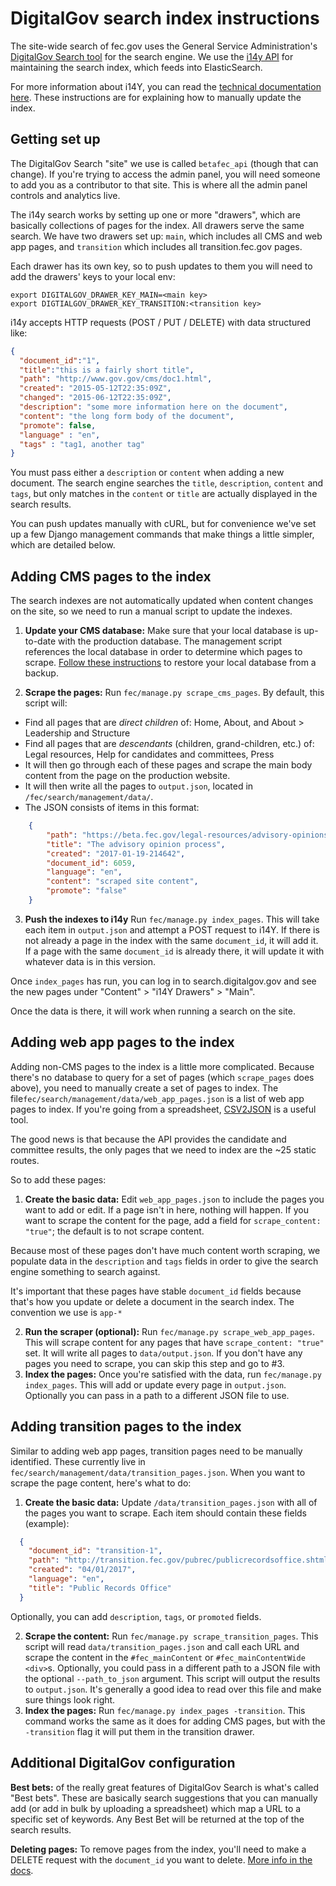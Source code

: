 # DigitalGov search index instructions

The site-wide search of fec.gov uses the General Service Administration's [DigitalGov Search tool](search.digitalgov.gov) for the search engine. We use the [i14y API](https://search.digitalgov.gov/developer/i14y.html) for maintaining the search index, which feeds into ElasticSearch.

For more information about i14Y, you can read the [technical documentation here](http://gsa.github.io/slate/). These instructions are for explaining how to manually update the index.

## Getting set up
The DigitalGov Search "site" we use is called `betafec_api` (though that can change). If you're trying to access the admin panel, you will need someone to add you as a contributor to that site. This is where all the admin panel controls and analytics live.

The i14y search works by setting up one or more "drawers", which are basically collections of pages for the index. All drawers serve the same search. We have two drawers set up: `main`, which includes all CMS and web app pages, and `transition` which includes all transition.fec.gov pages.

Each drawer has its own key, so to push updates to them you will need to add the drawers' keys to your local env:

```
export DIGITALGOV_DRAWER_KEY_MAIN=<main key>
export DIGTIALGOV_DRAWER_KEY_TRANSITION:<transition key>
```

i14y accepts HTTP requests (POST / PUT / DELETE) with data structured like:

```json
{
  "document_id":"1",
  "title":"this is a fairly short title",
  "path": "http://www.gov.gov/cms/doc1.html", 
  "created": "2015-05-12T22:35:09Z",
  "changed": "2015-06-12T22:35:09Z",
  "description": "some more information here on the document", 
  "content": "the long form body of the document", 
  "promote": false, 
  "language" : "en",
  "tags" : "tag1, another tag"
}
```

You must pass either a `description` or `content` when adding a new document. The search engine searches the `title`, `description`, `content` and `tags`, but only matches in the `content` or `title` are actually displayed in the search results.

You can push updates manually with cURL, but for convenience we've set up a few Django management commands that make things a little simpler, which are detailed below.

## Adding CMS pages to the index
The search indexes are not automatically updated when content changes on the site, so we need to run a manual script to update the indexes.

1. **Update your CMS database:** Make sure that your local database is up-to-date with the production database. The management script references the local database in order to determine which pages to scrape. [Follow these instructions](https://github.com/18F/fec-cms#restoring-your-local-database-from-a-backup) to restore your local database from a backup.

2. **Scrape the pages:** Run `fec/manage.py scrape_cms_pages`. By default, this script will:
- Find all pages that are *direct children* of: Home, About, and About > Leadership and Structure
- Find all pages that are *descendants* (children, grand-children, etc.) of: Legal resources, Help for candidates and committees, Press
- It will then go through each of these pages and scrape the main body content from the page on the production website. 
- It will then write all the pages to `output.json`, located in `/fec/search/management/data/`. 
- The JSON consists of items in this format:

```json
    {
        "path": "https://beta.fec.gov/legal-resources/advisory-opinions-process/",
        "title": "The advisory opinion process",
        "created": "2017-01-19-214642",
        "document_id": 6059,
        "language": "en",
        "content": "scraped site content",
        "promote": "false"
    }
```

3. **Push the indexes to i14y** Run `fec/manage.py index_pages`. This will take each item in `output.json` and attempt a POST request to i14Y. If there is not already a page in the index with the same `document_id`, it will add it. If a page with the same `document_id` is already there, it will update it with whatever data is in this version.

Once `index_pages` has run, you can log in to search.digitalgov.gov and see the new pages under "Content" > "i14Y Drawers" > "Main".

Once the data is there, it will work when running a search on the site.

## Adding web app pages to the index
Adding non-CMS pages to the index is a little more complicated. Because there's no database to query for a set of pages (which `scrape_pages` does above), you need to manually create a set of  pages to index. The file`fec/search/management/data/web_app_pages.json` is a list of web app pages to index. If you're going from a spreadsheet, [CSV2JSON](http://www.csvjson.com/csv2json) is a useful tool.

The good news is that because the API provides the candidate and committee results, the only pages that we need to index are the ~25 static routes. 

So to add these pages:

1. **Create the basic data:** Edit `web_app_pages.json` to include the pages you want to add or edit. If a page isn't in here, nothing will happen. If you want to scrape the content for the page, add a field for `scrape_content: "true"`; the default is to not scrape content. 

Because most of these pages don't have much content worth scraping, we populate data in the `description` and `tags` fields in order to give the search engine something to search against.

It's important that these pages have stable `document_id` fields because that's how you update or delete a document in the search index. The convention we use is `app-*` 

2. **Run the scraper (optional):** Run `fec/manage.py scrape_web_app_pages`. This will scrape content for any pages that have `scrape_content: "true"` set. It will write all pages to `data/output.json`. If you don't have any pages you need to scrape, you can skip this step and go to #3.
3. **Index the pages:** Once you're satisfied with the data, run `fec/manage.py index_pages`. This will add or update every page in `output.json`. Optionally you can pass in a path to a different JSON file to use.

## Adding transition pages to the index
Similar to adding web app pages, transition pages need to be manually identified. These currently live in `fec/search/management/data/transition_pages.json`. When you want to scrape the page content, here's what to do:

1. **Create the basic data:** Update `/data/transition_pages.json` with all of the pages you want to scrape. Each item should contain these fields (example):

```JSON
  {
    "document_id": "transition-1",
    "path": "http://transition.fec.gov/pubrec/publicrecordsoffice.shtml",
    "created": "04/01/2017",
    "language": "en",
    "title": "Public Records Office"
  }
```

Optionally, you can add `description`, `tags`, or `promoted` fields. 

2. **Scrape the content:** Run `fec/manage.py scrape_transition_pages`. This script will read `data/transition_pages.json` and call each URL and scrape the content in the `#fec_mainContent` or `#fec_mainContentWide` `<div>`s. Optionally, you could pass in a different path to a JSON file with the optional `--path_to_json` argument. This script will output the results to `output.json`. It's generally a good idea to read over this file and make sure things look right.
3. **Index the pages:** Run `fec/manage.py index_pages -transition`. This command works the same as it does for adding CMS pages, but with the `-transition` flag it will put them in the transition drawer.  

## Additional DigitalGov configuration
**Best bets:** of the really great features of DigitalGov Search is what's called "Best bets". These are basically search suggestions that you can manually add (or add in bulk by uploading a spreadsheet) which map a URL to a specific set of keywords. Any Best Bet will be returned at the top of the search results. 

**Deleting pages:** To remove pages from the index, you'll need to make a DELETE request with the `document_id` you want to delete. [More info in the docs](http://gsa.github.io/slate/#delete-a-document).
